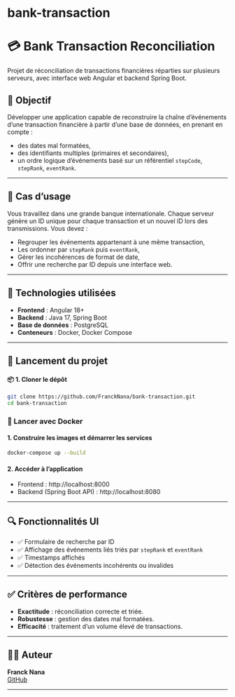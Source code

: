 # bank-transaction

# 💳 Bank Transaction Reconciliation

Projet de réconciliation de transactions financières réparties sur plusieurs serveurs, avec interface web Angular et backend Spring Boot.

## 📌 Objectif

Développer une application capable de reconstruire la chaîne d’événements d’une transaction financière à partir d’une base de données, en prenant en compte :

- des dates mal formatées,
- des identifiants multiples (primaires et secondaires),
- un ordre logique d’événements basé sur un référentiel `stepCode`, `stepRank`, `eventRank`.

---

## 🧩 Cas d’usage

Vous travaillez dans une grande banque internationale. Chaque serveur génère un ID unique pour chaque transaction et un nouvel ID lors des transmissions. Vous devez :

- Regrouper les événements appartenant à une même transaction,
- Les ordonner par `stepRank` puis `eventRank`,
- Gérer les incohérences de format de date,
- Offrir une recherche par ID depuis une interface web.

---

## 🧰 Technologies utilisées

- **Frontend** : Angular 18+
- **Backend** : Java 17, Spring Boot
- **Base de données** : PostgreSQL
- **Conteneurs** : Docker, Docker Compose

---

## 🚀 Lancement du projet

#### 📦 1. Cloner le dépôt

```bash
git clone https://github.com/FranckNana/bank-transaction.git
cd bank-transaction
```

### 🐳 Lancer avec Docker

#### 1. Construire les images et démarrer les services

```bash
docker-compose up --build
```

#### 2. Accéder à l’application

- Frontend : http://localhost:8000
- Backend (Spring Boot API) : http://localhost:8080

---

## 🔍 Fonctionnalités UI

- ✅ Formulaire de recherche par ID
- ✅ Affichage des événements liés triés par `stepRank` et `eventRank`
- ✅ Timestamps affichés
- ✅ Détection des événements incohérents ou invalides

---

## ✅ Critères de performance

- **Exactitude** : réconciliation correcte et triée.
- **Robustesse** : gestion des dates mal formatées.
- **Efficacité** : traitement d’un volume élevé de transactions.

---

## 🙋‍♂️ Auteur

**Franck Nana**  
[GitHub](https://github.com/FranckNana)

---
